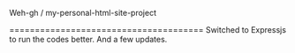 Weh-gh / my-personal-html-site-project

======================================
Switched to Expressjs to run the codes better. And a few updates.

